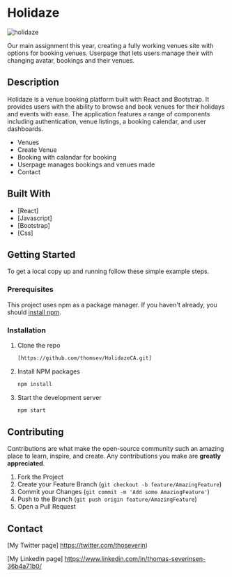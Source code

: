 # Holidaze

![holidaze](https://github.com/thomsev/HolidazeCA/assets/100193213/ad28dff7-0610-4b8c-9b39-af7d65ee03f4)



Our main assignment this year, creating a fully working venues site with options for booking venues. Userpage that lets users manage their with changing avatar, bookings and their venues.


## Description

Holidaze is a venue booking platform built with React and Bootstrap. It provides users with the ability to browse and book venues for their holidays and events with ease.
The application features a range of components including authentication, venue listings, a booking calendar, and user dashboards.

- Venues
- Create Venue
- Booking with calandar for booking
- Userpage manages bookings and venues made
- Contact 

## Built With

- [React]
- [Javascript]
- [Bootstrap]
- [Css]

## Getting Started

To get a local copy up and running follow these simple example steps.

### Prerequisites

This project uses npm as a package manager. If you haven't already, you should [install npm](https://www.npmjs.com/get-npm).

### Installation

1. Clone the repo
   ```sh
   [https://github.com/thomsev/HolidazeCA.git]
   ```
2. Install NPM packages
   ```sh
   npm install
   ```
3. Start the development server
   ```sh
   npm start
   ```
## Contributing

Contributions are what make the open-source community such an amazing place to learn, inspire, and create. Any contributions you make are **greatly appreciated**.

1. Fork the Project
2. Create your Feature Branch (`git checkout -b feature/AmazingFeature`)
3. Commit your Changes (`git commit -m 'Add some AmazingFeature'`)
4. Push to the Branch (`git push origin feature/AmazingFeature`)
5. Open a Pull Request


## Contact

[My Twitter page] https://twitter.com/thoseverin)

[My LinkedIn page] https://www.linkedin.com/in/thomas-severinsen-36b4a71b0/
